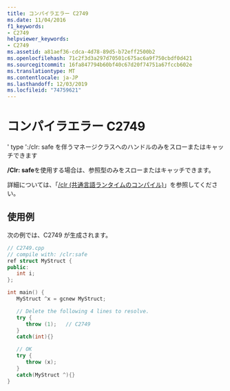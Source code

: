```yaml
---
title: コンパイラエラー C2749
ms.date: 11/04/2016
f1_keywords:
- C2749
helpviewer_keywords:
- C2749
ms.assetid: a81aef36-cdca-4d78-89d5-b72eff2500b2
ms.openlocfilehash: 71c2f3d3a297d70501c675ac6a9f750cbdf0d421
ms.sourcegitcommit: 16fa847794b60bf40c67d20f74751a67fccb602e
ms.translationtype: MT
ms.contentlocale: ja-JP
ms.lasthandoff: 12/03/2019
ms.locfileid: "74759621"
---
```

# <a name="compiler-error-c2749"></a>コンパイラエラー C2749

' type ':/clr: safe を伴うマネージクラスへのハンドルのみをスローまたはキャッチできます

**/Clr: safe**を使用する場合は、参照型のみをスローまたはキャッチできます。

詳細については、「[/clr (共通言語ランタイムのコンパイル)](../../build/reference/clr-common-language-runtime-compilation.md)」を参照してください。

## <a name="example"></a>使用例

次の例では、C2749 が生成されます。

```cpp
// C2749.cpp
// compile with: /clr:safe
ref struct MyStruct {
public:
   int i;
};

int main() {
   MyStruct ^x = gcnew MyStruct;

   // Delete the following 4 lines to resolve.
   try {
      throw (1);   // C2749
   }
   catch(int){}

   // OK
   try {
      throw (x);
   }
   catch(MyStruct ^){}
}
```
